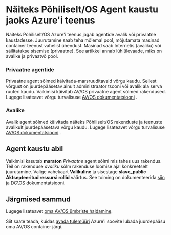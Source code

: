 <properties
   pageTitle="Avaliku ning privaatne AV/OS Agent ACS | Microsoft Azure'i"
   description="Kuidas töötada mõne Azure'i teenus kobar avalike ja privaatvõ agent kaustu."
   services="container-service"
   documentationCenter=""
   authors="Thraka"
   manager="timlt"
   editor=""
   tags="acs, azure-container-service"
   keywords="Keskmise suurusega, ümbriste, mikro-teenuste Mesos, Azure"/>

<tags
   ms.service="container-service"
   ms.devlang="na"
   ms.topic="article"
   ms.tgt_pltfrm="na"
   ms.workload="na"
   ms.date="08/16/2016"
   ms.author="timlt"/>

# <a name="dcos-agent-pools-for-azure-container-service"></a>Näiteks Põhiliselt/OS Agent kaustu jaoks Azure'i teenus

Näiteks Põhiliselt/OS Azure'i teenus jagab agentide avalik või privaatne kaustadesse. Juurutamine saab teha mõlemal pool, mõjutamata masinad container teenust vahelist ühendust. Masinad saab Internetis (avaliku) või säilitatakse sisemise (privaatne). See artikkel annab lühiülevaade, miks on avalike ja privaatvõ pool.

### <a name="private-agents"></a>Privaatne agentide

Privaatne agent sõlmed käivitada-marsruuditavaid võrgu kaudu. Sellest võrgust on juurdepääsetav ainult administraator tsooni või avalik ala serva ruuteri kaudu. Vaikimisi käivitab AV/OS privaatne agent sõlmed rakendused. Lugege lisateavet võrgu turvalisuse [AV/OS dokumentatsiooni](https://dcos.io/docs/1.7/administration/securing-your-cluster/) .

### <a name="public-agents"></a>Avalike

Avalik agent sõlmed käivitada näiteks Põhiliselt/OS rakenduste ja teenuste avalikult juurdepääsetava võrgu kaudu. Lugege lisateavet võrgu turvalisuse [AV/OS dokumentatsiooni](https://dcos.io/docs/1.7/administration/securing-your-cluster/) .

## <a name="using-agent-pools"></a>Agent kaustu abil

Vaikimisi kasutab **maraton** *Privaatne* agent sõlmi mis tahes uus rakendus. Teil on rakenduse *avaliku* sõlm rakenduse loomise ajal konkreetselt juurutamine. Valige vahekaart **Valikuline** ja sisestage **slave_public** **Aktsepteeritud ressursi rollid** väärtus. See toiming on dokumenteerida [siin](container-service-mesos-marathon-ui.md#deploy-a-docker-formatted-container) ja [DC\OS](https://dcos.io/docs/1.7/administration/installing/custom/create-public-agent/) dokumentatsiooni.

## <a name="next-steps"></a>Järgmised sammud

Lugege lisateavet [oma AV/OS ümbriste haldamine](container-service-mesos-marathon-ui.md).

Siit saate teada, kuidas [avada tulemüüri](container-service-enable-public-access.md) Azure'i soovite lubada juurdepääsu oma AV/OS container järgi.